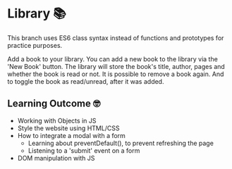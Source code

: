 # Library 📚

This branch uses ES6 class syntax instead of functions and prototypes for practice purposes.

Add a book to your library. You can add a new book to the library via the 'New Book' button. The library will store the book's title, author, pages and whether the book is read or not. 
It is possible to remove a book again. And to toggle the book as read/unread, after it was added.

## Learning Outcome 🤓

- Working with Objects in JS
- Style the website using HTML/CSS
- How to integrate a modal with a form
  - Learning about preventDefault(), to prevent refreshing the page
  - Listening to a 'submit' event on a form
- DOM manipulation with JS
